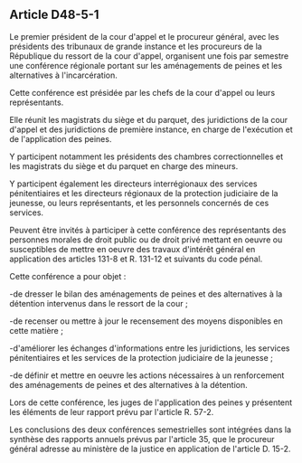 Article D48-5-1
----
Le premier président de la cour d'appel et le procureur général, avec les
présidents des tribunaux de grande instance et les procureurs de la République
du ressort de la cour d'appel, organisent une fois par semestre une conférence
régionale portant sur les aménagements de peines et les alternatives à
l'incarcération.

Cette conférence est présidée par les chefs de la cour d'appel ou leurs
représentants.

Elle réunit les magistrats du siège et du parquet, des juridictions de la cour
d'appel et des juridictions de première instance, en charge de l'exécution et de
l'application des peines.

Y participent notamment les présidents des chambres correctionnelles et les
magistrats du siège et du parquet en charge des mineurs.

Y participent également les directeurs interrégionaux des services
pénitentiaires et les directeurs régionaux de la protection judiciaire de la
jeunesse, ou leurs représentants, et les personnels concernés de ces services.

Peuvent être invités à participer à cette conférence des représentants des
personnes morales de droit public ou de droit privé mettant en oeuvre ou
susceptibles de mettre en oeuvre des travaux d'intérêt général en application
des articles 131-8 et R. 131-12 et suivants du code pénal.

Cette conférence a pour objet :

-de dresser le bilan des aménagements de peines et des alternatives à la
détention intervenus dans le ressort de la cour ;

-de recenser ou mettre à jour le recensement des moyens disponibles en cette
matière ;

-d'améliorer les échanges d'informations entre les juridictions, les services
pénitentiaires et les services de la protection judiciaire de la jeunesse ;

-de définir et mettre en oeuvre les actions nécessaires à un renforcement des
aménagements de peines et des alternatives à la détention.

Lors de cette conférence, les juges de l'application des peines y présentent les
éléments de leur rapport prévu par l'article R. 57-2.

Les conclusions des deux conférences semestrielles sont intégrées dans la
synthèse des rapports annuels prévus par l'article 35, que le procureur général
adresse au ministère de la justice en application de l'article D. 15-2.
